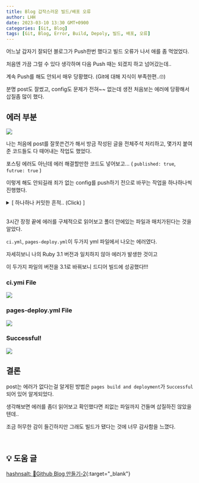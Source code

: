 ```yaml
---
title: Blog 갑작스러운 빌드/배포 오류
author: LHH
date: 2023-03-10 13:30 GMT+0900
categories: [Git, Blog]
tags: [Git, Blog, Error, Build, Depoly, 빌드, 배포, 오류]
---
```


어느날 갑자기 잘되던 블로그가 Push한번 했다고 빌드 오류가 나서 애를 좀 먹었었다.

처음엔 가끔 그럴 수 있다 생각하며 다음 Push 때는 되겠지 하고 넘어갔는데..

계속 Push를 해도 안되서 매우 당황했다. (Git에 대해 지식이 부족한편..🙄)

분명 post도 잘썼고, config도 문제가 전혀~~ 없는데 생전 처음보는 에러에 당황해서 삽질좀 많이 했다.

## 에러 부분
![](https://user-images.githubusercontent.com/110723307/224221098-e5da1923-0a20-44b7-b2f9-6818a940e794.PNG)

나는 처음에 post를 잘못쓴건가 해서 방금 작성된 글을 전체주석 처리하고, 몇가지 붙여준 코드들도 다 때어내는 작업도 했었다.

포스팅 에러도 아닌데 에러 해결할만한 코드도 넣어보고... ( `published: true`, `futrue: true` )

이렇게 해도 안되길래 죄가 없는 config를 push하기 전으로 바꾸는 작업을 하나하나씩 진행했다.

<details>
<summary> [ 하나하나 커밋한 흔적.. (Click) ] </summary>
<div markdown="1">

![](https://user-images.githubusercontent.com/110723307/224221730-fff641ee-db22-423a-ba22-a11ebd2d0581.PNG)

</div>
</details>

<br>

3시간 장정 끝에 에러를 구체적으로 읽어보고 폴더 안에있는 파일과 매치가된다는 것을 알았다.

`ci.yml`, `pages-deploy.yml`이 두가지 yml 파일에서 나오는 에러였다.

자세히보니 나의 Ruby 3.1 버전과 일치하지 않아 에러가 발생한 것이고

이 두가지 파일의 버전을 3.1로 바꿔보니 드디어 빌드에 성공했다!!!

### ci.ymi File
![](https://user-images.githubusercontent.com/110723307/224222331-ab00c70f-e5d7-43d4-876c-384b1b7d8617.PNG)

### pages-deploy.yml File
![](https://user-images.githubusercontent.com/110723307/224222337-26e1d7c4-333f-44ef-bec2-19201e47c720.PNG)

### Successful!
![](https://user-images.githubusercontent.com/110723307/224222577-cc42427c-adc5-4e8d-bb78-1b43db7579c7.PNG)

## 결론
post는 에러가 없다는걸 알게된 방법은 `pages build and deployment`가 `Successful`되어 있어 알게되었다.

생각해보면 에러를 좀더 읽어보고 확인했다면 죄없는 파일까지 건들며 삽질하진 않았을텐데..

조금 허무한 감이 들긴하지만 그래도 빌드가 됐다는 것에 너무 감사함을 느꼈다.

<br>

## 💡 도움 글
[hashnsalt: 📒Github Blog 만들기-2](https://velog.io/@hashnsalt/Github-Blog-%EB%A7%8C%EB%93%A4%EA%B8%B0-2){:target="_blank"}